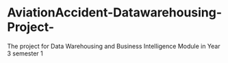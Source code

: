# AviationAccident-Datawarehousing-Project-
The project for Data Warehousing and Business Intelligence Module in Year 3 semester 1
